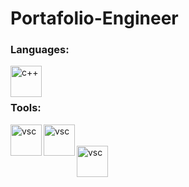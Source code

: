 # **Portafolio-Engineer**



### **Languages:**
<img align="left" alt="c++" width="50px" src="https://upload.wikimedia.org/wikipedia/commons/thumb/1/18/ISO_C%2B%2B_Logo.svg/1822px-ISO_C%2B%2B_Logo.svg.png" />  

  
<br> 
<br>
 

### **Tools:**  

<img align="left" alt="vsc" width="50px" src="https://upload.wikimedia.org/wikipedia/commons/thumb/9/9a/Visual_Studio_Code_1.35_icon.svg/2048px-Visual_Studio_Code_1.35_icon.svg.png" /> 
<img align="left" alt="vsc" width="50px" src="https://dl.flathub.org/repo/appstream/x86_64/icons/128x128/org.codeblocks.codeblocks.png"  />

<br>
<br>
<img align="left" alt="vsc" width="50px" src="https://dl.flathub.org/repo/appstream/x86_64/icons/128x128/org.codeblocks.codeblocks.png"  />

<br>
<br>
